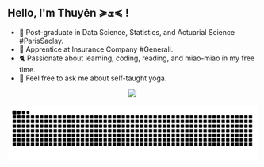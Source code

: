 ## Hello, I'm Thuyên ≽ܫ≼ !

- 🌱 Post-graduate in Data Science, Statistics, and Actuarial Science #ParisSaclay.
- 🦕 Apprentice at Insurance Company #Generali.
- 🐈 Passionate about learning, coding, reading, and miao-miao in my free time.
- 🎀 Feel free to ask me about self-taught yoga.

<p align="center"><a href="https://fr.linkedin.com/in/le-thuy-thuyen-nguyen-b38821169?trk=people-guest_people_search-card"><img src="https://img.shields.io/badge/linkedin-%230077B5.svg?&style=for-the-badge&logo=linkedin&logoColor=white" height=25></a>

![Snake animation](https://raw.githubusercontent.com/thuyen98/thuyen98/output/github-contribution-grid-snake-dark.svg)
